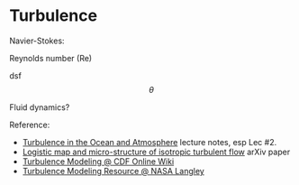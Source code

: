# Turbulence

Navier-Stokes:

Reynolds number (Re)

dsf $$\theta$$


Fluid dynamics?



Reference:

* [Turbulence in the Ocean and Atmosphere](https://ocw.mit.edu/courses/earth-atmospheric-and-planetary-sciences/12-820-turbulence-in-the-ocean-and-atmosphere-spring-2006/lecture-notes/) lecture notes, esp Lec #2.
* [Logistic map and micro-structure of isotropic turbulent flow](https://arxiv.org/abs/1007.2506) arXiv paper
* [Turbulence Modeling @ CDF Online Wiki](https://www.cfd-online.com/Wiki/Turbulence_modeling)
* [Turbulence Modeling Resource @ NASA Langley](https://turbmodels.larc.nasa.gov/)